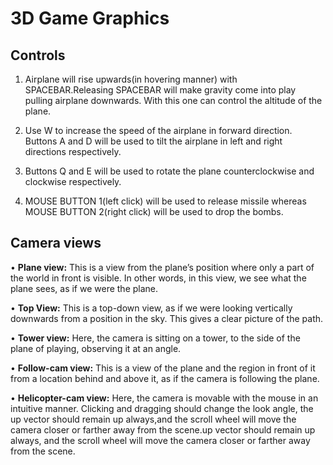 3D Game Graphics
=========================


Controls
------------

1. Airplane will rise upwards(in hovering manner) with SPACEBAR.Releasing SPACEBAR will make gravity come into play pulling airplane downwards. With this one can control the altitude of the plane.

2. Use W to increase the speed of the airplane in forward direction. Buttons A and D will be used to tilt the airplane in left and right directions respectively.

3. Buttons Q and E will be used to rotate the plane counterclockwise and clockwise respectively.

4. MOUSE BUTTON 1(left click) will be used to release missile whereas MOUSE BUTTON 2(right click) will be used to drop the bombs.


Camera views
-----------

• **Plane view:** This is a view from the plane’s position where only a part of the world in front is visible. In other words, in this view, we see what the plane sees, as if we were the plane.

• **Top View:** This is a top-down view, as if we were looking vertically downwards from a position in the sky. This gives a clear picture of the path.

• **Tower view:** Here, the camera is sitting on a tower, to the side of the plane of playing, observing it at an angle.

• **Follow-cam view:** This is a view of the plane and the region in front of it from a location behind and above it, as if the camera is following the plane.

• **Helicopter-cam view:** Here, the camera is movable with the mouse in an intuitive manner. Clicking and dragging should change the look angle, the up vector should remain up always,and the scroll wheel will move the camera closer or farther away from the scene.up vector should remain up always, and the scroll wheel will move the camera closer or farther away from the scene.